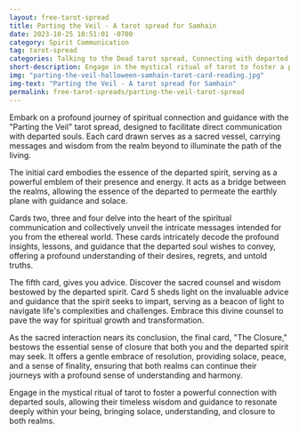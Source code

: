 ```yaml
---
layout: free-tarot-spread
title: Parting the Veil - A tarot spread for Samhain
date: 2023-10-25 10:51:01 -0700
category: Spirit Communication
tag: tarot-spread
categories: Talking to the Dead tarot spread, Connecting with departed spirits, Spiritual communication with the deceased, Messages from the afterlife, Tarot guidance from the departed, Seeking advice from the spirit world, Closure in spiritual communication, Understanding the spirit's message, Mediumship tarot reading, Communicating with the deceased through tarot, Advice from beyond the grave, Guidance from departed loved ones, Tarot readings for spiritual connection, Messages from the other side, Seeking closure through tarot communication
short-description: Engage in the mystical ritual of tarot to foster a powerful connection with departed souls, allowing their timeless wisdom and guidance to resonate deeply within your being, bringing solace, understanding, and closure to both realms.
img: "parting-the-veil-halloween-samhain-tarot-card-reading.jpg"
img-text: "Parting the Veil - A tarot spread for Samhain"
permalink: free-tarot-spreads/parting-the-veil-tarot-spread
---
```


Embark on a profound journey of spiritual connection and guidance with the "Parting the Veil" tarot spread, designed to facilitate direct communication with departed souls. Each card drawn serves as a sacred vessel, carrying messages and wisdom from the realm beyond to illuminate the path of the living.

The  initial card embodies the essence of the departed spirit, serving as a powerful emblem of their presence and energy. It acts as a bridge between the realms, allowing the essence of the departed to permeate the earthly plane with guidance and solace.

Cards two, three and four delve into the heart of the spiritual communication and collectively unveil the intricate messages intended for you from the ethereal world. These cards intricately decode the profound insights, lessons, and guidance that the departed soul wishes to convey, offering a profound understanding of their desires, regrets, and untold truths.

The fifth card, gives you advice. Discover the sacred counsel and wisdom bestowed by the departed spirit. Card 5 sheds light on the invaluable advice and guidance that the spirit seeks to impart, serving as a beacon of light to navigate life's complexities and challenges. Embrace this divine counsel to pave the way for spiritual growth and transformation.

As the sacred interaction nears its conclusion, the final card, "The Closure," bestows the essential sense of closure that both you and the departed spirit may seek. It offers a gentle embrace of resolution, providing solace, peace, and a sense of finality, ensuring that both realms can continue their journeys with a profound sense of understanding and harmony.

Engage in the mystical ritual of tarot to foster a powerful connection with departed souls, allowing their timeless wisdom and guidance to resonate deeply within your being, bringing solace, understanding, and closure to both realms.